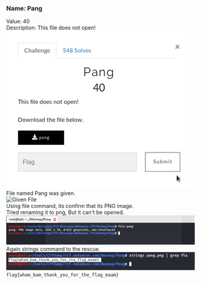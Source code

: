 ### Name: Pang
Value: 40<br>
Description: This file does not open!
<br>
![alt text](https://github.com/PrathmeshPure/CTF-Writeups/blob/master/NahamCon%20CTF/Warmup/Pang/chall.png "Challenge")
<br>
File named Pang was given.
<br>
![Given File](https://github.com/PrathmeshPure/CTF-Writeups/blob/master/NahamCon%20CTF/Warmup/Pang/pang)
<br>
Using file command, its confirm that its PNG image.
<br>
Tried renaming it to png, But it can't be opened.
<br>
![alt text](https://github.com/PrathmeshPure/CTF-Writeups/blob/master/NahamCon%20CTF/Warmup/Pang/1st.png "Output")
<br>
Again strings command to the rescue.
<br>
![alt text](https://github.com/PrathmeshPure/CTF-Writeups/blob/master/NahamCon%20CTF/Warmup/Pang/flag.png "Flag")
<br>
`flag{wham_bam_thank_you_for_the_flag_maam}`